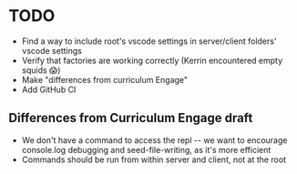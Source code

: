 # TODO

- Find a way to include root's vscode settings in server/client folders' vscode settings
- Verify that factories are working correctly (Kerrin encountered empty squids 😱)
- Make "differences from curriculum Engage"
- Add GitHub CI

## Differences from Curriculum Engage draft

- We don't have a command to access the repl -- we want to encourage console.log debugging and seed-file-writing, as it's more efficient
- Commands should be run from within server and client, not at the root
